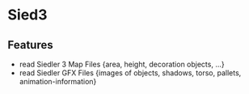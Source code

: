 Sied3
=====



Features
--------
* read Siedler 3 Map Files {area, height, decoration objects, ...}
* read Siedler GFX Files {images of objects, shadows, torso, pallets, animation-information}
